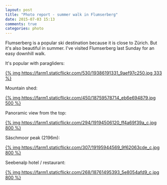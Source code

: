 ```yaml
---
layout: post
title: "Photo report - summer walk in Flumserberg"
date: 2015-07-03 15:13
comments: true
categories: photo
---
```


Flumserberg is a popular ski destination because it is close to Zürich. But it's also beautiful in summer. I've visited Flumserberg last Sunday for an easy downhill walk.

It's popular with paragliders:

[{% img https://farm1.staticflickr.com/530/19386191331_9aef97c250.jpg 333 %}](https://www.flickr.com/photos/tentaclephotos/19386191331)

Mountain shed:

[{% img https://farm1.staticflickr.com/450/18759578714_eb6e694879.jpg 500 %}](https://www.flickr.com/photos/tentaclephotos/18759578714)

Panoramic view from the top:

[{% img https://farm1.staticflickr.com/294/19194506120_ff4a69f39a_c.jpg 800 %}](https://www.flickr.com/photos/tentaclephotos/19194506120)

Säschmoor peak (2196m):

[{% img https://farm1.staticflickr.com/307/19195944569_9f62063cde_c.jpg 800 %}](https://www.flickr.com/photos/tentaclephotos/19195944569)

Seebenalp hotel / restaurant:

[{% img https://farm1.staticflickr.com/268/18761495393_5e8054afd9_c.jpg 800 %}](https://www.flickr.com/photos/tentaclephotos/18761495393)